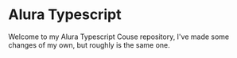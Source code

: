 # Alura Typescript

Welcome to my Alura Typescript Couse repository, I've made some changes of my own, but roughly is the same one.

